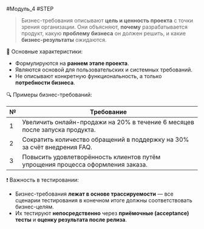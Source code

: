 #Модуль_4 #STEP 
> Бизнес-требования описывают **цель и ценность проекта** с точки зрения организации. Они объясняют, **почему** разрабатывается продукт, какую **проблему бизнеса** он должен решить, и какие **бизнес-результаты** ожидаются.

🔹 Основные характеристики:

- Формулируются на **раннем этапе проекта**.
- Являются основой для пользовательских и системных требований.
- Не описывают конкретную функциональность, а только **потребности бизнеса**.

🔍 Примеры бизнес-требований:

|№|Требование|
|---|---|
|1|Увеличить онлайн-продажи на 20% в течение 6 месяцев после запуска продукта.|
|2|Сократить количество обращений в поддержку на 30% за счёт внедрения FAQ.|
|3|Повысить удовлетворённость клиентов путём упрощения процесса оформления заказа.|
❗ Важность в тестировании:

- Бизнес-требования **лежaт в основе трассируемости** — все сценарии тестирования в конечном итоге должны соответствовать бизнес-целям.
- Их тестируют **непосредственно** через **приёмочные (acceptance) тесты** и **оценку результата после релиза**.